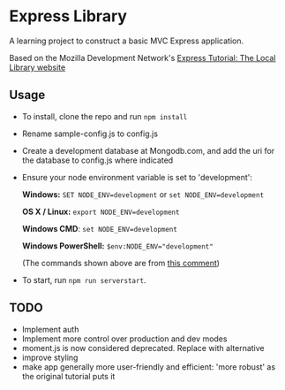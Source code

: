 # Express Library

A learning project to construct a basic MVC Express application.

Based on the Mozilla Development Network's [Express Tutorial: The Local Library website](https://developer.mozilla.org/en-US/docs/Learn/Server-side/Express_Nodejs/Tutorial_local_library_website) 

## Usage
* To install, clone the repo and run `npm install`
* Rename sample-config.js to config.js
* Create a development database at Mongodb.com, and add the uri for the database to config.js where indicated
* Ensure your node environment variable is set to 'development':

  __Windows:__
  `SET NODE_ENV=development`
  or
  `set NODE_ENV=development`

  __OS X / Linux:__
  `export NODE_ENV=development`

  __Windows CMD__:
  `set NODE_ENV=development`

  __Windows PowerShell:__
  `$env:NODE_ENV="development"`
  
  (The commands shown above are from [this comment](https://davidwalsh.name/node-environment-variables#comment-510249))
* To start, run `npm run serverstart`.

## TODO
* Implement auth
* Implement more control over production and dev modes
* moment.js is now considered deprecated. Replace with alternative
* improve styling
* make app generally more user-friendly and efficient: 'more robust' as the original tutorial puts it
